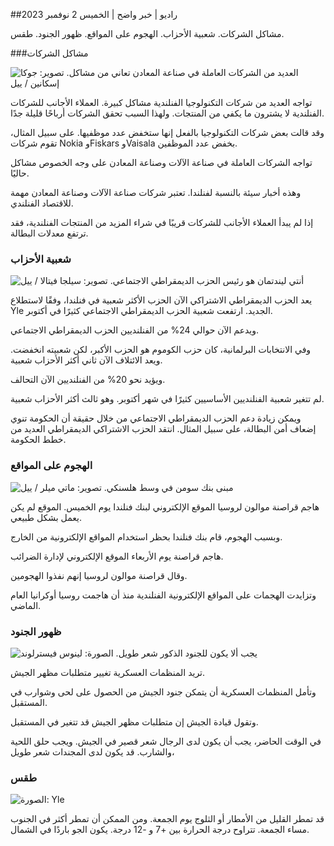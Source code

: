 ##راديو \| خبر واضح \| الخميس 2 نوفمبر 2023

مشاكل الشركات. شعبية الأحزاب. الهجوم على المواقع. ظهور الجنود. طقس.

###مشاكل الشركات

![العديد من الشركات العاملة في صناعة المعادن تعاني من مشاكل. تصوير: جوكا إسكانين / ييل](https://images.cdn.yle.fi/image/upload/c_crop,h_2268,w_4031,x_0,y_410/ar_1.7777777777777777,c_fill,g_faces,h_675,w_1200/dpr_1.0/q_auto:eco/f_auto/fl_lossy/v1698216498/39-11907536538b9d499762)

تواجه العديد من شركات التكنولوجيا الفنلندية مشاكل كبيرة. العملاء الأجانب للشركات الفنلندية لا يشترون ما يكفي من المنتجات. ولهذا السبب تحقق الشركات أرباحًا قليلة جدًا.

وقد قالت بعض شركات التكنولوجيا بالفعل إنها ستخفض عدد موظفيها. على سبيل المثال، تقوم شركات Nokia وFiskars وVaisala بخفض عدد الموظفين.

تواجه الشركات العاملة في صناعة الآلات وصناعة المعادن على وجه الخصوص مشاكل حاليًا.

وهذه أخبار سيئة بالنسبة لفنلندا. تعتبر شركات صناعة الآلات وصناعة المعادن مهمة للاقتصاد الفنلندي.

إذا لم يبدأ العملاء الأجانب للشركات قريبًا في شراء المزيد من المنتجات الفنلندية، فقد ترتفع معدلات البطالة.

### شعبية الأحزاب

![أنتي ليندتمان هو رئيس الحزب الديمقراطي الاجتماعي. تصوير: سيلجا فيتالا / ييل](https://images.cdn.yle.fi/image/upload/c_crop,h_2241,w_3984,x_0,y_0/ar_1.7777777777777777,c_fill,g_faces,h_675,w_1200/dpr_1.0/q_auto:eco/f_auto/fl_lossy/v1696930784/39-118400565251b6be058f)

يعد الحزب الديمقراطي الاشتراكي الآن الحزب الأكثر شعبية في فنلندا، وفقًا لاستطلاع Yle الجديد. ارتفعت شعبية الحزب الديمقراطي الاجتماعي كثيرًا في أكتوبر.

ويدعم الآن حوالي 24% من الفنلنديين الحزب الديمقراطي الاجتماعي.

وفي الانتخابات البرلمانية، كان حزب الكوموم هو الحزب الأكبر، لكن شعبيته انخفضت. ويعد الائتلاف الآن ثاني أكثر الأحزاب شعبية.

ويؤيد نحو 20% من الفنلنديين الآن التحالف.

لم تتغير شعبية الفنلنديين الأساسيين كثيرًا في شهر أكتوبر. وهو ثالث أكثر الأحزاب شعبية.

ويمكن زيادة دعم الحزب الديمقراطي الاجتماعي من خلال حقيقة أن الحكومة تنوي إضعاف أمن البطالة، على سبيل المثال. انتقد الحزب الاشتراكي الديمقراطي العديد من خطط الحكومة.

### الهجوم على المواقع

![مبنى بنك سومن في وسط هلسنكي. تصوير: ماتي ميلر / ييل](https://images.cdn.yle.fi/image/upload/c_crop,h_1391,w_2472,x_0,y_112/ar_1.7777777777777777,c_fill,g_faces,h_675,w_1200/dpr_1.0/q_auto:eco/f_auto/fl_lossy/v1587997073/39-6686595ea6e8fc70cab)

هاجم قراصنة موالون لروسيا الموقع الإلكتروني لبنك فنلندا يوم الخميس. الموقع لم يكن يعمل بشكل طبيعي.

وبسبب الهجوم، قام بنك فنلندا بحظر استخدام المواقع الإلكترونية من الخارج.

هاجم قراصنة يوم الأربعاء الموقع الإلكتروني لإدارة الضرائب.

وقال قراصنة موالون لروسيا إنهم نفذوا الهجومين.

وتزايدت الهجمات على المواقع الإلكترونية الفنلندية منذ أن هاجمت روسيا أوكرانيا العام الماضي.

### ظهور الجنود

![يجب ألا يكون للجنود الذكور شعر طويل. الصورة: لينوس فيسترلوند](https://images.cdn.yle.fi/image/upload/c_crop,h_3375,w_6000,x_0,y_522/ar_1.7777777777777777,c_fill,g_faces,h_675,w_1200/dpr_1.0/q_auto:إيكو/f_auto/fl_lossy/v1688460639/39-113784464a3db01e8a65)

تريد المنظمات العسكرية تغيير متطلبات مظهر الجيش.

وتأمل المنظمات العسكرية أن يتمكن جنود الجيش من الحصول على لحى وشوارب في المستقبل.

وتقول قيادة الجيش إن متطلبات مظهر الجيش قد تتغير في المستقبل.

في الوقت الحاضر، يجب أن يكون لدى الرجال شعر قصير في الجيش. ويجب حلق اللحية والشارب. قد يكون لدى المجندات شعر طويل،

### طقس

![ الصورة: Yle](https://images.cdn.yle.fi/image/upload/c_crop,h_1080,w_1919,x_0,y_0/ar_1.7777777777777777,c_fill,g_faces,h_675,w_1200/dpr_1.0/q_auto:eco/f_auto/fl_lossy/v1698940434/39-11951316543c5fbc620f)

قد تمطر القليل من الأمطار أو الثلوج يوم الجمعة. ومن الممكن أن تمطر أكثر في الجنوب مساء الجمعة. تتراوح درجة الحرارة بين +7 و -12 درجة. يكون الجو باردًا في الشمال.